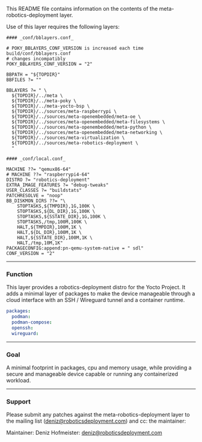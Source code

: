 This README file contains information on the contents of the meta-robotics-deployment layer.

Use of this layer requires the following layers:


```bitbake
#### _conf/bblayers.conf_

# POKY_BBLAYERS_CONF_VERSION is increased each time build/conf/bblayers.conf
# changes incompatibly
POKY_BBLAYERS_CONF_VERSION = "2"

BBPATH = "${TOPDIR}"
BBFILES ?= ""

BBLAYERS ?= " \
  ${TOPDIR}/../meta \
  ${TOPDIR}/../meta-poky \
  ${TOPDIR}/../meta-yocto-bsp \
  ${TOPDIR}/../sources/meta-raspberrypi \
  ${TOPDIR}/../sources/meta-openembedded/meta-oe \
  ${TOPDIR}/../sources/meta-openembedded/meta-filesystems \
  ${TOPDIR}/../sources/meta-openembedded/meta-python \
  ${TOPDIR}/../sources/meta-openembedded/meta-networking \
  ${TOPDIR}/../sources/meta-virtualization \
  ${TOPDIR}/../sources/meta-robotics-deployment \
  "
```

```bitbake
#### _conf/local.conf_

MACHINE ??= "qemux86-64"
# MACHINE ??= "raspberrypi4-64"
DISTRO ?= "robotics-deployment"
EXTRA_IMAGE_FEATURES ?= "debug-tweaks"
USER_CLASSES ?= "buildstats"
PATCHRESOLVE = "noop"
BB_DISKMON_DIRS ??= "\
    STOPTASKS,${TMPDIR},1G,100K \
    STOPTASKS,${DL_DIR},1G,100K \
    STOPTASKS,${SSTATE_DIR},1G,100K \
    STOPTASKS,/tmp,100M,100K \
    HALT,${TMPDIR},100M,1K \
    HALT,${DL_DIR},100M,1K \
    HALT,${SSTATE_DIR},100M,1K \
    HALT,/tmp,10M,1K"
PACKAGECONFIG:append:pn-qemu-system-native = " sdl"
CONF_VERSION = "2"
```

---

### Function

This layer provides a robotics-deployment distro for the Yocto Project. It adds a minimal layer of packages to make the device
manageable through a cloud interface with an SSH / Wireguard tunnel and a container runtime.

```yaml
packages:
  podman:
  podman-compose:
  openssh:
  wireguard:
```

---

### Goal

A minimal footprint in packages, cpu and memory usage, while providing a secure and manageable device capable or running any containerized workload.

---

### Support

Please submit any patches against the meta-robotics-deployment layer to the mailing list (deniz@roboticsdeployment.com)
and cc: the maintainer:

Maintainer: Deniz Hofmeister: deniz@roboticsdeployment.com
